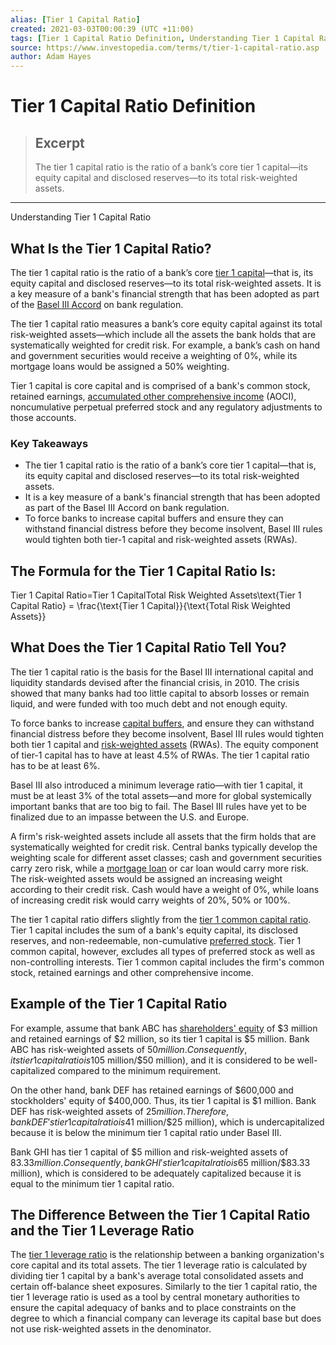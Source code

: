 ```yaml
---
alias: [Tier 1 Capital Ratio]
created: 2021-03-03T00:00:39 (UTC +11:00)
tags: [Tier 1 Capital Ratio Definition, Understanding Tier 1 Capital Ratio]
source: https://www.investopedia.com/terms/t/tier-1-capital-ratio.asp
author: Adam Hayes
---
```


# Tier 1 Capital Ratio Definition

> ## Excerpt
> The tier 1 capital ratio is the ratio of a bank’s core tier 1 capital—its equity capital and disclosed reserves—to its total risk-weighted assets.

---

Understanding Tier 1 Capital Ratio
## What Is the Tier 1 Capital Ratio?

The tier 1 capital ratio is the ratio of a bank’s core [tier 1 capital](https://www.investopedia.com/terms/t/tier1capital.asp)—that is, its equity capital and disclosed reserves—to its total risk-weighted assets. It is a key measure of a bank's financial strength that has been adopted as part of the [Basel III Accord](https://www.investopedia.com/terms/b/basel_accord.asp) on bank regulation.

The tier 1 capital ratio measures a bank’s core equity capital against its total risk-weighted assets—which include all the assets the bank holds that are systematically weighted for credit risk. For example, a bank’s cash on hand and government securities would receive a weighting of 0%, while its mortgage loans would be assigned a 50% weighting.

Tier 1 capital is core capital and is comprised of a bank's common stock, retained earnings, [accumulated other comprehensive income](https://www.investopedia.com/terms/a/accumulatedother.asp) (AOCI), noncumulative perpetual preferred stock and any regulatory adjustments to those accounts.

### Key Takeaways

-   The tier 1 capital ratio is the ratio of a bank’s core tier 1 capital—that is, its equity capital and disclosed reserves—to its total risk-weighted assets.
-   It is a key measure of a bank's financial strength that has been adopted as part of the Basel III Accord on bank regulation.
-   To force banks to increase capital buffers and ensure they can withstand financial distress before they become insolvent, Basel III rules would tighten both tier-1 capital and risk-weighted assets (RWAs). 

## The Formula for the Tier 1 Capital Ratio Is:

Tier 1 Capital Ratio\=Tier 1 CapitalTotal Risk Weighted Assets\\text{Tier 1 Capital Ratio} = \\frac{\\text{Tier 1 Capital}}{\\text{Total Risk Weighted Assets}}

## What Does the Tier 1 Capital Ratio Tell You?

The tier 1 capital ratio is the basis for the Basel III international capital and liquidity standards devised after the financial crisis, in 2010. The crisis showed that many banks had too little capital to absorb losses or remain liquid, and were funded with too much debt and not enough equity.

To force banks to increase [capital buffers](https://www.investopedia.com/terms/c/capital-buffer.asp), and ensure they can withstand financial distress before they become insolvent, Basel III rules would tighten both tier 1 capital and [risk-weighted assets](https://www.investopedia.com/terms/r/riskweightedassets.asp) (RWAs). The equity component of tier-1 capital has to have at least 4.5% of RWAs. The tier 1 capital ratio has to be at least 6%.

Basel III also introduced a minimum leverage ratio—with tier 1 capital, it must be at least 3% of the total assets—and more for global systemically important banks that are too big to fail. The Basel III rules have yet to be finalized due to an impasse between the U.S. and Europe.

A firm's risk-weighted assets include all assets that the firm holds that are systematically weighted for credit risk. Central banks typically develop the weighting scale for different asset classes; cash and government securities carry zero risk, while a [mortgage loan](https://www.investopedia.com/terms/f/first_mortgage.asp) or car loan would carry more risk. The risk-weighted assets would be assigned an increasing weight according to their credit risk. Cash would have a weight of 0%, while loans of increasing credit risk would carry weights of 20%, 50% or 100%.

The tier 1 capital ratio differs slightly from the [tier 1 common capital ratio](https://www.investopedia.com/terms/t/tier-1-common-capital-ratio.asp). Tier 1 capital includes the sum of a bank's equity capital, its disclosed reserves, and non-redeemable, non-cumulative [preferred stock](https://www.investopedia.com/terms/p/preferredstock.asp). Tier 1 common capital, however, excludes all types of preferred stock as well as non-controlling interests. Tier 1 common capital includes the firm's common stock, retained earnings and other comprehensive income.

## Example of the Tier 1 Capital Ratio

For example, assume that bank ABC has [shareholders' equity](https://www.investopedia.com/terms/s/shareholdersequity.asp) of $3 million and retained earnings of $2 million, so its tier 1 capital is $5 million. Bank ABC has risk-weighted assets of $50 million. Consequently, its tier 1 capital ratio is 10% ($5 million/$50 million), and it is considered to be well-capitalized compared to the minimum requirement.

On the other hand, bank DEF has retained earnings of $600,000 and stockholders' equity of $400,000. Thus, its tier 1 capital is $1 million. Bank DEF has risk-weighted assets of $25 million. Therefore, bank DEF's tier 1 capital ratio is 4% ($1 million/$25 million), which is undercapitalized because it is below the minimum tier 1 capital ratio under Basel III.

Bank GHI has tier 1 capital of $5 million and risk-weighted assets of $83.33 million. Consequently, bank GHI's tier 1 capital ratio is 6% ($5 million/$83.33 million), which is considered to be adequately capitalized because it is equal to the minimum tier 1 capital ratio.

## The Difference Between the Tier 1 Capital Ratio and the Tier 1 Leverage Ratio

The [tier 1 leverage ratio](https://www.investopedia.com/terms/t/tier-1-leverage-ratio.asp) is the relationship between a banking organization's core capital and its total assets. The tier 1 leverage ratio is calculated by dividing tier 1 capital by a bank's average total consolidated assets and certain off-balance sheet exposures. Similarly to the tier 1 capital ratio, the tier 1 leverage ratio is used as a tool by central monetary authorities to ensure the capital adequacy of banks and to place constraints on the degree to which a financial company can leverage its capital base but does not use risk-weighted assets in the denominator.
